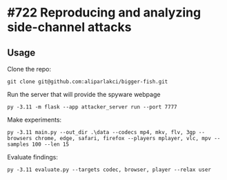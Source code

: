 # \#722 Reproducing and analyzing side-channel attacks
## Usage
Clone the repo:
```
git clone git@github.com:aliparlakci/bigger-fish.git
```

Run the server that will provide the spyware webpage
```
py -3.11 -m flask --app attacker_server run --port 7777
```

Make experiments:
```
py -3.11 main.py --out_dir .\data --codecs mp4, mkv, flv, 3gp --browsers chrome, edge, safari, firefox --players mplayer, vlc, mpv --samples 100 --len 15
```

Evaluate findings:
```
py -3.11 evaluate.py --targets codec, browser, player --relax user
```
